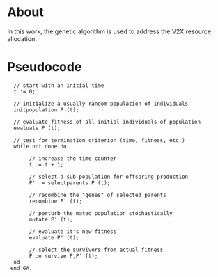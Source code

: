 # About
In this work, the genetic algorithm is used to address the V2X resource allocation.
# Pseudocode
	  // start with an initial time
	  t := 0;

	  // initialize a usually random population of individuals
	  initpopulation P (t);

	  // evaluate fitness of all initial individuals of population
	  evaluate P (t);

	  // test for termination criterion (time, fitness, etc.)
	  while not done do

	       // increase the time counter
	       t := t + 1;

	       // select a sub-population for offspring production
	       P' := selectparents P (t);

	       // recombine the "genes" of selected parents
	       recombine P' (t);

	       // perturb the mated population stochastically
	       mutate P' (t);

	       // evaluate it's new fitness
	       evaluate P' (t);

	       // select the survivors from actual fitness
	       P := survive P,P' (t);
	  od
     end GA.
